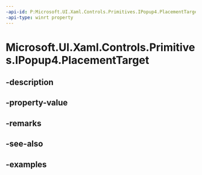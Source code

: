 ```yaml
---
-api-id: P:Microsoft.UI.Xaml.Controls.Primitives.IPopup4.PlacementTarget
-api-type: winrt property
---
```


# Microsoft.UI.Xaml.Controls.Primitives.IPopup4.PlacementTarget

<!--
public Windows.UI.Xaml.FrameworkElement PlacementTarget { get; set; }
-->


## -description

## -property-value

## -remarks

## -see-also

## -examples


